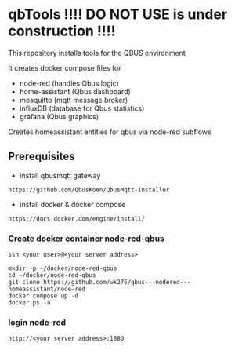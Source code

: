 # qbTools    !!!! DO NOT USE is under construction  !!!!

This repository installs tools for the QBUS environment

It creates docker compose files for
- node-red (handles Qbus logic)
- home-assistant (Qbus dashboard)
- mosquitto (mqtt message broker)
- influxDB (database for Qbus statistics)
- grafana (Qbus graphics)


Creates homeassistant entities for qbus via node-red subflows

## Prerequisites
- install qbusmqtt gateway
``` 
https://github.com/QbusKoen/QbusMqtt-installer
```
- install docker & docker compose
```
https://docs.docker.com/engine/install/
```
### Create docker container node-red-qbus
`ssh <your user>@<your server address>`

```
mkdir -p ~/docker/node-red-qbus
cd ~/docker/node-red-qbus
git clone https://github.com/wk275/qbus---nodered---homeassistant/node-red
docker compose up -d
docker ps -a
```
### login node-red
`http://<your server address>:1880`


